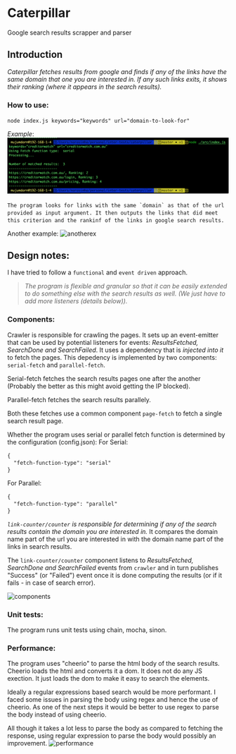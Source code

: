 # Caterpillar
Google search results scrapper and parser

## Introduction
_Caterpillar fetches results from google and finds if any of the links have the same domain that one you are interested in. If any such links exits, it shows their ranking (where it appears in the search results)._

### How to use:
`node index.js keywords="keywords" url="domain-to-look-for"`

_Example_:
![use](https://raw.githubusercontent.com/nmjmdr/caterpillar/master/screenshots/use1.png)

```The program looks for links with the same `domain` as that of the url provided as input argument. It then outputs the links that did meet this criterion and the rankinf of the links in google search results.```

Another example:
![anotherex](https://raw.githubusercontent.com/nmjmdr/caterpillar/master/screenshots/use2.png)

## Design notes:
I have tried to follow a `functional` and `event driven` approach. 
>_The program is flexible and granular so that it can be easily extended to do something else with the search results as well. (We just have to add more listeners (details below))._


### Components:

Crawler is responsible for crawling the pages. It sets up an event-emitter that can be used by potential listeners for events: _ResultsFetched, SearchDone and SearchFailed_.
It uses a dependency that is _injected into it_ to fetch the pages. This depedency is implemented by two components: `serial-fetch` and `parallel-fetch`.

Serial-fetch fetches the search results pages one after the another (Probably the better as this might avoid getting the IP blocked).

Parallel-fetch fetches the search results parallely.

Both these fetches use a common component `page-fetch` to fetch a single search result page.

Whether the program uses serial or parallel fetch function is determined by the configuration (config.json):
For Serial:
```
{
  "fetch-function-type": "serial"
}
```
For Parallel:
```
{
  "fetch-function-type": "parallel"
}
```

_`link-counter/counter` is responsible for determining if any of the search results contain the domain you are interested in._
It compares the domain name part of the url you are interested in with the domain name part of the links in search results.

The `link-counter/counter` component listens to _ResultsFetched, SearchDone and SearchFailed_ events from `crawler` and in turn publishes "Success" (or "Failed") event once it is done computing the results (or if it fails - in case of search error).


![components](https://raw.githubusercontent.com/nmjmdr/caterpillar/master/screenshots/Components.png)


### Unit tests:
The program runs unit tests using chain, mocha, sinon.

### Performance:
The program uses "cheerio" to parse the html body of the search results. Cheerio loads the html and converts it a dom. It does not do any JS exection. It just loads the dom to make it easy to search the elements. 

Ideally a regular expressions based search would be more performant. I faced some issues in parsing the body using regex and hence the use of cheerio. As one of the next steps it would be better to use regex to parse the body instead of using cheerio.

All though it takes a lot less to parse the body as compared to fetching the response, using regular expression to parse the body would possibly an improvement.
![performance](https://github.com/nmjmdr/caterpillar/blob/master/screenshots/performance.png)


